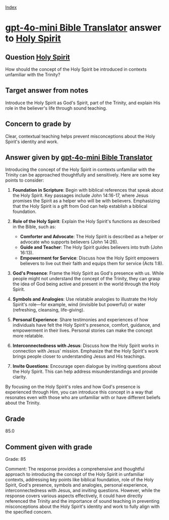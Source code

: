 
[Index](../../index.md)
# [gpt-4o-mini Bible Translator](../../answering_models/gpt-4o-mini_Bible_Translator.md) answer to [Holy Spirit](../../questions/Holy_Spirit.md)

## Question [Holy Spirit](../../questions/Holy_Spirit.md)
How should the concept of the Holy Spirit be introduced in contexts unfamiliar with the Trinity?

## Target answer from notes
Introduce the Holy Spirit as God's Spirit, part of the Trinity, and explain His role in the believer's life through sound teaching.

## Concern to grade by
Clear, contextual teaching helps prevent misconceptions about the Holy Spirit's identity and work.

## Answer given by [gpt-4o-mini Bible Translator](../../answering_models/gpt-4o-mini_Bible_Translator.md)
Introducing the concept of the Holy Spirit in contexts unfamiliar with the Trinity can be approached thoughtfully and sensitively. Here are some key points to consider:

1. **Foundation in Scripture**: Begin with biblical references that speak about the Holy Spirit. Key passages include John 14:16-17, where Jesus promises the Spirit as a helper who will be with believers. Emphasizing that the Holy Spirit is a gift from God can help establish a biblical foundation.

2. **Role of the Holy Spirit**: Explain the Holy Spirit's functions as described in the Bible, such as:
   - **Comforter and Advocate**: The Holy Spirit is described as a helper or advocate who supports believers (John 14:26).
   - **Guide and Teacher**: The Holy Spirit guides believers into truth (John 16:13).
   - **Empowerment for Service**: Discuss how the Holy Spirit empowers believers to live out their faith and equips them for service (Acts 1:8).

3. **God's Presence**: Frame the Holy Spirit as God's presence with us. While people might not understand the concept of the Trinity, they can grasp the idea of God being active and present in the world through the Holy Spirit.

4. **Symbols and Analogies**: Use relatable analogies to illustrate the Holy Spirit's role—for example, wind (invisible but powerful) or water (refreshing, cleansing, life-giving).

5. **Personal Experience**: Share testimonies and experiences of how individuals have felt the Holy Spirit's presence, comfort, guidance, and empowerment in their lives. Personal stories can make the concept more relatable.

6. **Interconnectedness with Jesus**: Discuss how the Holy Spirit works in connection with Jesus' mission. Emphasize that the Holy Spirit's work brings people closer to understanding Jesus and His teachings.

7. **Invite Questions**: Encourage open dialogue by inviting questions about the Holy Spirit. This can help address misunderstandings and provide clarity.

By focusing on the Holy Spirit's roles and how God's presence is experienced through Him, you can introduce this concept in a way that resonates even with those who are unfamiliar with or have different beliefs about the Trinity.

## Grade
85.0

## Comment given with grade
Grade: 85

Comment: The response provides a comprehensive and thoughtful approach to introducing the concept of the Holy Spirit in unfamiliar contexts, addressing key points like biblical foundation, role of the Holy Spirit, God's presence, symbols and analogies, personal experience, interconnectedness with Jesus, and inviting questions. However, while the response covers various aspects effectively, it could have directly referenced the Trinity and the importance of sound teaching in preventing misconceptions about the Holy Spirit's identity and work to fully align with the specified concern.
